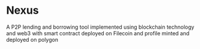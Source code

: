 # Nexus
A P2P lending and borrowing tool implemented using blockchain technology and web3 with smart contract deployed on Filecoin and profile minted and deployed on polygon
